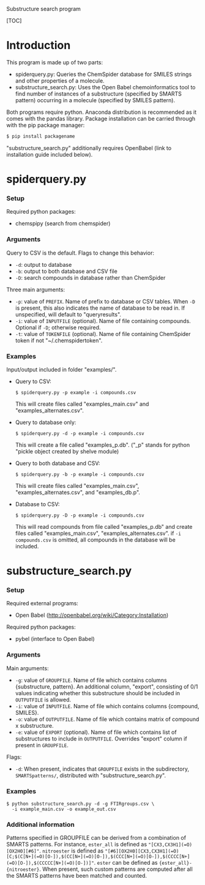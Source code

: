 Substructure search program

[TOC]

Introduction
===

This program is made up of two parts:

* spiderquery.py: Queries the ChemSpider database for SMILES strings and other properties of a molecule.
* substructure\_search.py: Uses the Open Babel chemoinformatics tool to find number of instances of a substructure (specified by SMARTS pattern) occurring in a molecule (specified by SMILES pattern).

Both programs require python. Anaconda distribution is recommended as it comes with the pandas library. Package installation can be carried through with the pip package manager:

```sh
$ pip install packagename
```

"substructure_search.py" additionally requires OpenBabel (link to installation guide included below).

spiderquery.py
===

### Setup

Required python packages:

* chemspipy (search from chemspider)

### Arguments

Query to CSV is the default. Flags to change this behavior:

* `-d`: output to database
* `-b`: output to both database and CSV file
* `-D`: search compounds in database rather than ChemSpider

Three main arguments:

* `-p`: value of `PREFIX`. Name of prefix to database or CSV tables. When `-D` is present, this also indicates the name of database to be read in. If unspecified, will default to "queryresults".
* `-i`: value of `INPUTFILE` (optional). Name of file containing compounds. Optional if `-D`; otherwise required.
* `-t`: value of `TOKENFILE` (optional). Name of file containing ChemSpider token if not "~/.chemspidertoken".

### Examples

Input/output included in folder "examples/".

* Query to CSV:

    ```
    $ spiderquery.py -p example -i compounds.csv
	```

    This will create files called "examples\_main.csv" and "examples\_alternates.csv".

* Query to database only:

    ```
    $ spiderquery.py -d -p example -i compounds.csv
	```

    This will create a file called "examples\_p.db".  ("_p" stands for python "pickle object created by shelve module)

* Query to both database and CSV:

    ```
    $ spiderquery.py -b -p example -i compounds.csv
	```

    This will create files called "examples\_main.csv", "examples\_alternates.csv", and "examples\_db.p".

* Database to CSV:

    ```
    $ spiderquery.py -D -p example -i compounds.csv
	```

    This will read compounds from file called "examples\_p.db" and create files called "examples\_main.csv", "examples\_alternates.csv". if `-i compounds.csv` is omitted, all compounds in the database will be included.

substructure_search.py
===

### Setup

Required external programs:

* Open Babel (http://openbabel.org/wiki/Category:Installation)

Required python packages:

* pybel (interface to Open Babel)

### Arguments

Main arguments:

* `-g`: value of `GROUPFILE`. Name of file which contains columns {substructure, pattern}. An additional column, "export", consisting of 0/1 values indicating whether this substructure should be included in `OUTPUTFILE` is allowed.
* `-i`: value of `INPUTFILE`. Name of file which contains columns {compound, SMILES}.
* `-o`: value of `OUTPUTFILE`. Name of file which contains matrix of compound x substructure.
* `-e`: value of `EXPORT` (optional). Name of file which contains list of substructures to include in `OUTPUTFILE`. Overrides "export" column if present in `GROUPFILE`.

Flags:

* `-d`: When present, indicates that `GROUPFILE` exists in the subdirectory, `SMARTSpatterns/`, distributed with "substructure_search.py".

### Examples

```
$ python substructure_search.py -d -g FTIRgroups.csv \
  -i example_main.csv -o example_out.csv
```

### Additional information

Patterns specified in GROUPFILE can be derived from a combination of SMARTS patterns. For instance, `ester_all` is defined as `"[CX3,CX3H1](=O)[OX2H0][#6]"`. `nitroester` is defined as `"[#6][OX2H0][CX3,CX3H1](=O)[C;$(C[N+](=O)[O-]),$(CC[N+](=O)[O-]),$(CCC[N+](=O)[O-]),$(CCCC[N+](=O)[O-]),$(CCCCC[N+](=O)[O-])]"`. `ester` can be defined as `{ester_all}-{nitroester}`. When present, such custom patterns are computed after all the SMARTS patterns have been matched and counted. 

